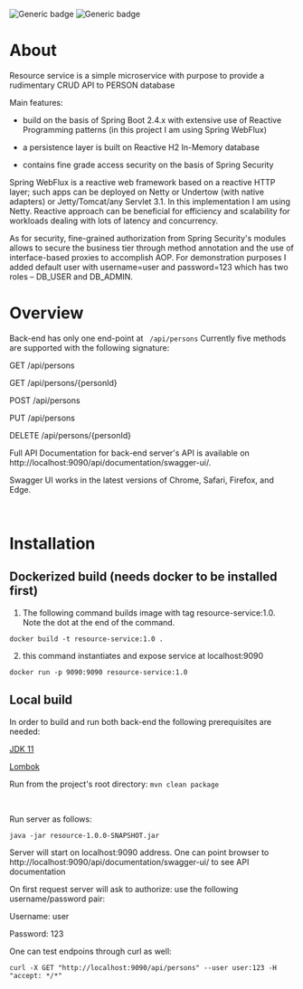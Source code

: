 
![Generic badge](https://img.shields.io/badge/Build-passing-green.svg)
![Generic badge](https://img.shields.io/badge/Language-Java-blue.svg)

# About

Resource service is a simple microservice with purpose to provide a rudimentary CRUD API to PERSON database

Main features:

 - build on the basis of Spring Boot 2.4.x with extensive use of Reactive Programming patterns (in this project I am using Spring WebFlux)

 - a persistence layer is built on Reactive H2 In-Memory database  

 - contains fine grade access security on the basis of Spring Security

Spring WebFlux is a reactive web framework based on a reactive HTTP layer; such apps can be deployed on Netty or Undertow (with native adapters) or Jetty/Tomcat/any Servlet 3.1. In this implementation I am using Netty. Reactive approach can be beneficial for efficiency and scalability for workloads dealing with lots of latency and concurrency.

As for security, fine-grained authorization from Spring Security's modules allows to secure the business tier through method annotation and the use of interface-based proxies to accomplish AOP. For demonstration purposes I added default user with username=user and password=123 which has two roles – DB_USER and DB_ADMIN.

# Overview

Back-end has only one end-point at `` /api/persons``
Currently five methods are supported with the following signature:

GET /api/persons 

GET /api/persons/{personId}

POST /api/persons

PUT /api/persons

DELETE /api/persons/{personId}

Full API Documentation for back-end server's API is available on http://localhost:9090/api/documentation/swagger-ui/. 

Swagger UI works in the latest versions of Chrome, Safari, Firefox, and Edge.


<br/>


# Installation

## Dockerized build (needs docker to be installed first)

1) The following command builds image with tag resource-service:1.0. Note the dot at the end of the command.

```
docker build -t resource-service:1.0 .
```

2) this command instantiates and expose service at localhost:9090

```
docker run -p 9090:9090 resource-service:1.0
```


## Local build
In order to build and run both back-end the following prerequisites are needed:

[JDK 11](https://openjdk.java.net/)

[Lombok](https://projectlombok.org/download)

Run from the project's root directory:
``mvn clean package ``


<br/>

Run server as follows:

```
java -jar resource-1.0.0-SNAPSHOT.jar
```

Server will start on localhost:9090 address. One can point browser to http://localhost:9090/api/documentation/swagger-ui/ to see API documentation

On first request server will ask to authorize: use the following username/password pair:

Username: user

Password: 123

One can test endpoins through curl as well:

```
curl -X GET "http://localhost:9090/api/persons" --user user:123 -H "accept: */*"
```

